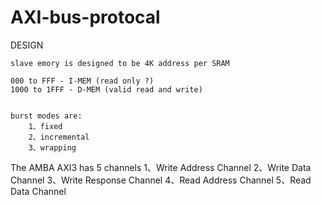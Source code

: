 # AXI-bus-protocal

DESIGN

    slave emory is designed to be 4K address per SRAM

    000 to FFF - I-MEM (read only ?)
    1000 to 1FFF - D-MEM (valid read and write)


    burst modes are:
        1、fixed
        2、incremental
        3、wrapping
    

The AMBA AXI3 has 5 channels
    1、Write Address Channel
    2、Write Data Channel
    3、Write Response Channel
    4、Read Address Channel
    5、Read Data Channel
